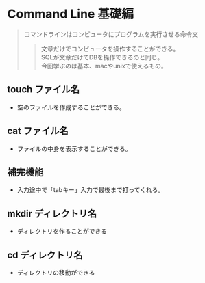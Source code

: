 
# Command Line 基礎編

> コマンドラインはコンピュータにプログラムを実行させる命令文  
>> 文章だけでコンピュータを操作することができる。  
SQLが文章だけでDBを操作できるのと同じ。  
今回学ぶのは基本、macやunixで使えるもの。

## touch ファイル名
- 空のファイルを作成することができる。

## cat ファイル名

- ファイルの中身を表示することができる。

## 補完機能
- 入力途中で「tabキー」入力で最後まで打ってくれる。

## mkdir ディレクトリ名
- ディレクトリを作ることができる

## cd ディレクトリ名
- ディレクトリの移動ができる
